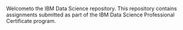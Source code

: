 Welcometo the IBM Data Science repository. This repository contains assignments submitted as part of the IBM Data Science Professional Certificate program.

